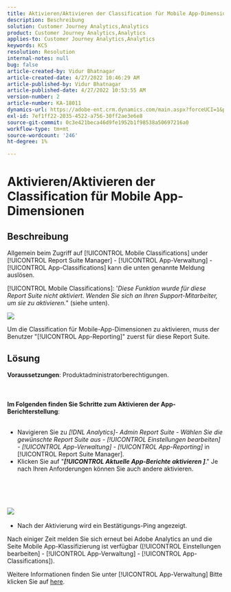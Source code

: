 ```yaml
---
title: Aktivieren/Aktivieren der Classification für Mobile App-Dimensionen
description: Beschreibung
solution: Customer Journey Analytics,Analytics
product: Customer Journey Analytics,Analytics
applies-to: Customer Journey Analytics,Analytics
keywords: KCS
resolution: Resolution
internal-notes: null
bug: false
article-created-by: Vidur Bhatnagar
article-created-date: 4/27/2022 10:46:29 AM
article-published-by: Vidur Bhatnagar
article-published-date: 4/27/2022 10:53:55 AM
version-number: 2
article-number: KA-18011
dynamics-url: https://adobe-ent.crm.dynamics.com/main.aspx?forceUCI=1&pagetype=entityrecord&etn=knowledgearticle&id=431a6949-17c6-ec11-a7b6-0022480a10ee
exl-id: 7ef1ff22-2035-4522-a756-30ff2ae3e6e8
source-git-commit: 0c3e421beca46d9fe1952b1f98538a50697216a0
workflow-type: tm+mt
source-wordcount: '246'
ht-degree: 1%

---
```


# Aktivieren/Aktivieren der Classification für Mobile App-Dimensionen

## Beschreibung


Allgemein beim Zugriff auf [!UICONTROL Mobile Classifications] under [!UICONTROL Report Suite Manager] - [!UICONTROL App-Verwaltung] - [!UICONTROL App-Classifications] kann die unten genannte Meldung auslösen.

[!UICONTROL Mobile Classifications]: &#39;*Diese Funktion wurde für diese Report Suite nicht aktiviert. Wenden Sie sich an Ihren Support-Mitarbeiter, um sie zu aktivieren.*&quot; (siehe unten).

![](assets/___461a6949-17c6-ec11-a7b6-0022480a10ee___.png)

Um die Classification für Mobile-App-Dimensionen zu aktivieren, muss der Benutzer &quot;[!UICONTROL App-Reporting]&quot; zuerst für diese Report Suite.


## Lösung

<b>Voraussetzungen</b>: Produktadministratorberechtigungen.<br><br> <br><br><b>Im Folgenden finden Sie Schritte zum Aktivieren der App-Berichterstellung</b>: <br><br>
- Navigieren Sie zu *[!DNL Analytics]- Admin Report Suite - Wählen Sie die gewünschte Report Suite aus - [!UICONTROL Einstellungen bearbeiten] - [!UICONTROL App-Verwaltung] - [!UICONTROL App-Reporting]* in [!UICONTROL Report Suite Manager].
- Klicken Sie auf &quot;<b>*[!UICONTROL Aktuelle App-Berichte aktivieren ]</b>*.&quot; Je nach Ihren Anforderungen können Sie auch andere aktivieren.

<br><br> <br><br>![](assets/0ae3ca9c-b68f-ec11-b400-00224804a35d.png)
 
- Nach der Aktivierung wird ein Bestätigungs-Ping angezeigt.


Nach einiger Zeit melden Sie sich erneut bei Adobe Analytics an und die Seite Mobile App-Klassifizierung ist verfügbar ([!UICONTROL Einstellungen bearbeiten] - [!UICONTROL App-Verwaltung] - [!UICONTROL App-Classifications]).

Weitere Informationen finden Sie unter [!UICONTROL App-Verwaltung] Bitte klicken Sie auf [here](https://nam04.safelinks.protection.outlook.com/?url=https%3A%2F%2Fexperienceleague.adobe.com%2Fdocs%2Fanalytics%2Fadmin%2Fadmin-tools%2Fmobile-management.html%3Flang%3Den&amp;amp;data=04%7C01%7Cnilotpalb%40adobe.com%7C3c1d5032d121424be46208d9f1d8905c%7Cfa7b1b5a7b34438794aed2c178decee1%7C0%7C0%7C637806734700482559%7CUnknown%7CTWFpbGZsb3d8eyJWIjoiMC4wLjAwMDAiLCJQIjoiV2luMzIiLCJBTiI6Ik1haWwiLCJXVCI6Mn0%3D%7C3000&amp;amp;sdata=uxWerDD%2FHHZVSk%2B6eY0p2czXyW3BtXq75lRarjebwak%3D&amp;amp;reserved=0 "Klicken Sie auf den folgenden Link: https://experienceleague.adobe.com/docs/analytics/admin/admin-tools/mobile-management.html?lang=en").

